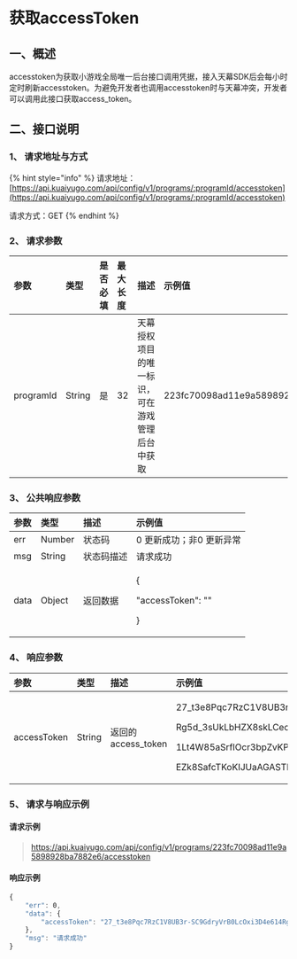 # 获取accessToken

## 一、概述

accesstoken为获取小游戏全局唯一后台接口调用凭据，接入天幕SDK后会每小时定时刷新accesstoken。为避免开发者也调用accesstoken时与天幕冲突，开发者可以调用此接口获取access\_token。

## 二、接口说明

### 1、 请求地址与方式

{% hint style="info" %}
请求地址：[https://api.kuaiyugo.com/api/config/v1/programs/:programId/accesstoken](https://api.kuaiyugo.com/api/config/v1/programs/:programId/accesstoken)

请求方式：GET
{% endhint %}

### 2、 请求参数

| 参数 | 类型 | 是否必填 | 最大长度 | 描述 | 示例值 |
| :--- | :--- | :--- | :--- | :--- | :--- |
| programId | String | 是 | 32 | 天幕授权项目的唯一标识，可在游戏管理后台中获取 | 223fc70098ad11e9a5898928ba7882e6 |

### 3、 公共响应参数

<table>
  <thead>
    <tr>
      <th style="text-align:left">&#x53C2;&#x6570;</th>
      <th style="text-align:left">&#x7C7B;&#x578B;</th>
      <th style="text-align:left">&#x63CF;&#x8FF0;</th>
      <th style="text-align:left">&#x793A;&#x4F8B;&#x503C;</th>
    </tr>
  </thead>
  <tbody>
    <tr>
      <td style="text-align:left">err</td>
      <td style="text-align:left">Number</td>
      <td style="text-align:left">&#x72B6;&#x6001;&#x7801;</td>
      <td style="text-align:left">0 &#x66F4;&#x65B0;&#x6210;&#x529F;&#xFF1B;&#x975E;0 &#x66F4;&#x65B0;&#x5F02;&#x5E38;</td>
    </tr>
    <tr>
      <td style="text-align:left">msg</td>
      <td style="text-align:left">String</td>
      <td style="text-align:left">&#x72B6;&#x6001;&#x7801;&#x63CF;&#x8FF0;</td>
      <td style="text-align:left">&#x8BF7;&#x6C42;&#x6210;&#x529F;</td>
    </tr>
    <tr>
      <td style="text-align:left">data</td>
      <td style="text-align:left">Object</td>
      <td style="text-align:left">&#x8FD4;&#x56DE;&#x6570;&#x636E;</td>
      <td style="text-align:left">
        <p>{
          <br />
        </p>
        <p>&quot;accessToken&quot;:&#xA0;&quot;&quot;
          <br />
        </p>
        <p>}</p>
      </td>
    </tr>
  </tbody>
</table>

### 4、 响应参数

<table>
  <thead>
    <tr>
      <th style="text-align:left">&#x53C2;&#x6570;</th>
      <th style="text-align:left">&#x7C7B;&#x578B;</th>
      <th style="text-align:left">&#x63CF;&#x8FF0;</th>
      <th style="text-align:left">&#x793A;&#x4F8B;&#x503C;</th>
    </tr>
  </thead>
  <tbody>
    <tr>
      <td style="text-align:left">accessToken</td>
      <td style="text-align:left">String</td>
      <td style="text-align:left">&#x8FD4;&#x56DE;&#x7684;access_token</td>
      <td style="text-align:left">
        <p>27_t3e8Pqc7RzC1V8UB3rSC9GdryVrB0LcOxi3D4e614
          <br />
        </p>
        <p>Rg5d_3sUkLbHZX8skLCecrIpjOfQ4YY_AUHn6XogMHFd
          <br />
        </p>
        <p>1Lt4W85aSrfIOcr3bpZvKP798hLHuJd7NNt5i96m9526
          <br />
        </p>
        <p>EZk8SafcTKoKIJUaAGASTE</p>
      </td>
    </tr>
  </tbody>
</table>

### 5、 请求与响应示例

#### 请求示例

> https://api.kuaiyugo.com/api/config/v1/programs/223fc70098ad11e9a5898928ba7882e6/accesstoken

#### 响应示例

```javascript
{
    "err": 0,
    "data": {
        "accessToken": "27_t3e8Pqc7RzC1V8UB3r-SC9GdryVrB0LcOxi3D4e614Rg5d_3sUkLbHZX8sk-LCecrIpjOfQ4YY_AUHn6XogMHFd1Lt4W85aSrfIOcr3bpZvKP798hLHuJd7NNt5i96m9526EZk8SafcTKoKIJUaAGASTE"
    },
    "msg": "请求成功"
}
```

